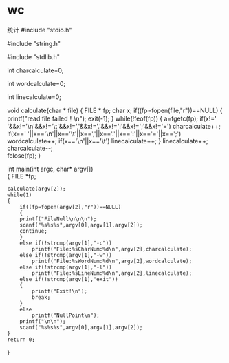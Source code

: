 # wc
统计
#include "stdio.h"

#include "string.h"

#include "stdlib.h"
 
int charcalculate=0;
 
int wordcalculate=0;
 
int linecalculate=0;
 
void calculate(char * file)
{
    FILE * fp;
    char x;
    if((fp=fopen(file,"r"))==NULL)
    {
        printf("read file failed！\n");
        exit(-1);
    }
    while(!feof(fp))
    {
        a=fgetc(fp);
        if(x!=' '&&x!='\n'&&x!='\t'&&x!=','&&x!='.'&&x!='!'&&x!=';'&&x!='=')
            charcalculate++;
        if(x==' '||x=='\n'||x=='\t'||x==','||x=='.'||x=='!'||x=='='||x==';')
            wordcalculate++;
        if(x=='\n'||x=='\t')
            linecalculate++;
    }
    linecalculate++;
    charcalculate--;         
    fclose(fp);
}
 
int main(int argc, char* argv[])             
{
    FILE *fp;
 
    calculate(argv[2]);
    while(1)
    {
        if((fp=fopen(argv[2],"r"))==NULL)
        {  
        printf("FileNull\n\n\n");
        scanf("%s%s%s",argv[0],argv[1],argv[2]);
        continue;
        }
        else if(!strcmp(argv[1],"-c"))                 
            printf("File:%sCharNum:%d\n",argv[2],charcalculate);
        else if(!strcmp(argv[1],"-w"))                  
            printf("File:%sWordNum:%d\n",argv[2],wordcalculate);
        else if(!strcmp(argv[1],"-l"))                
            printf("File:%sLineNum:%d\n",argv[2],linecalculate);
        else if(!strcmp(argv[1],"exit"))
        {
            printf("Exit!\n");
            break;
        }
        else
            printf("NullPoint\n");
        printf("\n\n");
        scanf("%s%s%s",argv[0],argv[1],argv[2]);
    }
    return 0;
     
}
